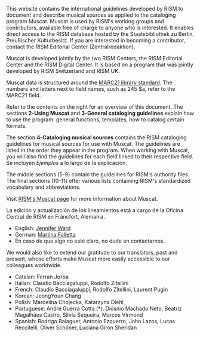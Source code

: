 
This website contains the international guidelines developed by RISM to document and describe musical sources as applied to the cataloging program Muscat. Muscat is used by RISM's working groups and contributors, available free of charge to anyone who is interested. It enables direct access to the RISM database hosted by the Staatsbibliothek zu Berlin, Preußischer Kulturbesitz. If you are interested in becoming a contributor, contact the RISM Editorial Center (Zentralredaktion).

Muscat is developed jointly by the two RISM Centers, the RISM Editorial Center and the RISM Digital Center. It is based on a program that was jointly developed by RISM Switzerland and RISM UK.

Muscat data is structured around the [MARC21 library standard](https://www.loc.gov/marc/). The numbers and letters next to field names, such as 245 $a, refer to the MARC21 field.

Refer to the contents on the right for an overview of this document. The sections **2-Using Muscat** and **3-General cataloging guidelines** explain how to use the program: general functions, templates, how to catalog certain formats.

The section **4-Cataloging musical sources** contains the RISM cataloging guidelines for musical sources for use with Muscat. The guidelines are listed in the order they appear in the program. When working with Muscat, you will also find the guidelines for each field linked to their respective field. Se incluyen _Ejemplos_ a lo largo de la explicación.

The middle sections (5-9) contain the guidelines for RISM's authority files. The final sections (10-11) offer various lists containing RISM's standardized vocabulary and abbreviations.

Visit [RISM's Muscat page](https://rism.info/community/muscat.html) for more information about Muscat.

La edición y actualización de los lineamientos está a cargo de la Oficina Central de RISM en Fráncfort, Alemania.
 - English: [Jennifer Ward](mailto:jennifer.ward@rism.info)
 - German: [Martina Falletta](mailto:martina.falletta@rism.info)
 - En caso de que algo no esté claro, no dude en contactarnos.

We would also like to extend our gratitude to our translators, past and present, whose efforts make Muscat more easily accessible to our colleagues worldwide.
 - Catalan: Ferran Jorba
 - Italian: Claudio Bacciagaluppi, Rodolfo Zitellini
 - French: Claudio Bacciagaluppi, Rodolfo Zitellini, Laurent Pugin
 - Korean: JeongYoun Chang
 - Polish: Marcelina Chojecka, Katarzyna Diehl
 - Portuguese: André Guerra Cotta (†), Diósnio Machado Neto, Beatriz Magalhães Castro, Silvia Sequeira, Marcos Virmond
 - Spanish: Rodrigo Balaguer, Antonio Ezquerro, John Lazos, Lucas Reccitelli, Oliver Schöner, Luciana Giron Sheridan  
